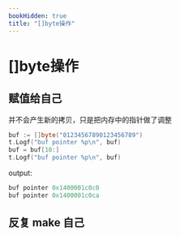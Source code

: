 ```yaml
---
bookHidden: true
title: "[]byte操作"
---
```


# []byte操作

## 赋值给自己

并不会产生新的拷贝，只是把内存中的指针做了调整

```go
buf := []byte("01234567890123456789")
t.Logf("buf pointer %p\n", buf)
buf = buf[10:]
t.Logf("buf pointer %p\n", buf)
```

output:

```go
buf pointer 0x1400001c0c0
buf pointer 0x1400001c0ca
```
## 反复 make 自己